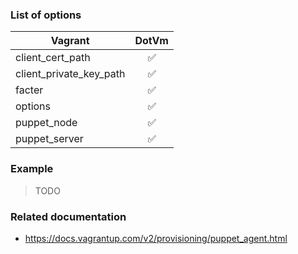 ### List of options

|Vagrant|DotVm|
|-------|:---:|
|client_cert_path|:white_check_mark:|
|client_private_key_path|:white_check_mark:|
|facter|:white_check_mark:|
|options|:white_check_mark:|
|puppet_node|:white_check_mark:|
|puppet_server|:white_check_mark:|

### Example
> TODO

### Related documentation
* https://docs.vagrantup.com/v2/provisioning/puppet_agent.html

